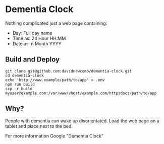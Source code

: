 # Dementia Clock

Nothing complicated just a web page containing:
* Day: Full day name
* Time as: 24 Hour HH:MM
* Date as: n Month YYYY

## Build and Deploy

```
git clone git@github.com:davidnewcomb/dementia-clock.git
cd dementia-clock
echo 'http://www.example/path/to/app' > .env
npm run build
scp -r build myuser@example.com:/var/www/vhost/example.com/httpsdocs/path/to/app
```

## Why?

People with dementia can wake up disorientated. Load the web page on a tablet and place next to the bed.

For more information Google "Dementia Clock"


